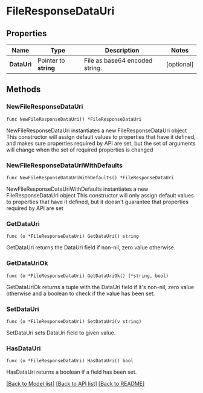 # FileResponseDataUri

## Properties

Name | Type | Description | Notes
------------ | ------------- | ------------- | -------------
**DataUri** | Pointer to **string** | File as base64 encoded string. | [optional] 

## Methods

### NewFileResponseDataUri

`func NewFileResponseDataUri() *FileResponseDataUri`

NewFileResponseDataUri instantiates a new FileResponseDataUri object
This constructor will assign default values to properties that have it defined,
and makes sure properties required by API are set, but the set of arguments
will change when the set of required properties is changed

### NewFileResponseDataUriWithDefaults

`func NewFileResponseDataUriWithDefaults() *FileResponseDataUri`

NewFileResponseDataUriWithDefaults instantiates a new FileResponseDataUri object
This constructor will only assign default values to properties that have it defined,
but it doesn't guarantee that properties required by API are set

### GetDataUri

`func (o *FileResponseDataUri) GetDataUri() string`

GetDataUri returns the DataUri field if non-nil, zero value otherwise.

### GetDataUriOk

`func (o *FileResponseDataUri) GetDataUriOk() (*string, bool)`

GetDataUriOk returns a tuple with the DataUri field if it's non-nil, zero value otherwise
and a boolean to check if the value has been set.

### SetDataUri

`func (o *FileResponseDataUri) SetDataUri(v string)`

SetDataUri sets DataUri field to given value.

### HasDataUri

`func (o *FileResponseDataUri) HasDataUri() bool`

HasDataUri returns a boolean if a field has been set.


[[Back to Model list]](../README.md#documentation-for-models) [[Back to API list]](../README.md#documentation-for-api-endpoints) [[Back to README]](../README.md)


